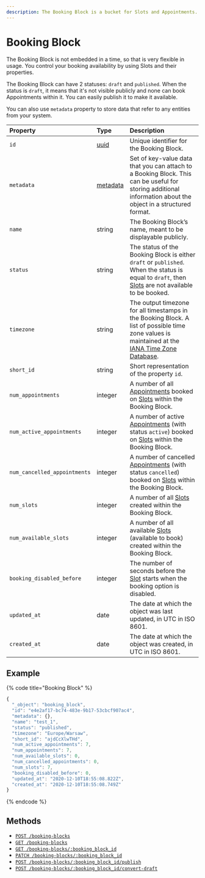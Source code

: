 ```yaml
---
description: The Booking Block is a bucket for Slots and Appointments.
---
```


# Booking Block

The Booking Block is not embedded in a time, so that is very flexible in usage. You control your booking availability by using Slots and their properties.

The Booking Block can have 2 statuses: `draft` and `published`. When the status is `draft`, it means that it's not visible publicly and none can book Appointments within it. You can easily publish it to make it available.

You can also use `metadata` property to store data that refer to any entities from your system.

| Property | Type | Description |
| :--- | :--- | :--- |
| `id` | [uuid](https://en.wikipedia.org/wiki/Universally_unique_identifier) | Unique identifier for the Booking Block. |
| `metadata` | [metadata](../../metadata.md) | Set of key-value data that you can attach to a Booking Block. This can be useful for storing additional information about the object in a structured format. |
| `name` | string | The Booking Block’s name, meant to be displayable publicly. |
| `status` | string | The status of the Booking Block is either `draft` or `published`. When the status is equal to `draft`, then [Slots](../slot/) are not available to be booked. |
| `timezone` | string | The output timezone for all timestamps in the Booking Block. A list of possible time zone values is maintained at the [IANA Time Zone Database](http://www.iana.org/time-zones). |
| `short_id` | string | Short representation of the property `id`. |
| `num_appointments` | integer | A number of all [Appointments](../appointment.md) booked on [Slots](../slot/) within the Booking Block. |
| `num_active_appointments` | integer | A number of active [Appointments](../appointment.md) \(with status `active`\) booked on [Slots](../slot/) within the Booking Block. |
| `num_cancelled_appointments` | integer | A number of cancelled [Appointments](../appointment.md) \(with status `cancelled`\) booked on [Slots](../slot/) within the Booking Block. |
| `num_slots` | integer | A number of all [Slots](../slot/) created within the Booking Block. |
| `num_available_slots` | integer | A number of all available [Slots](../slot/) \(available to book\) created within the Booking Block. |
| `booking_disabled_before` | integer | The number of seconds before the [Slot](../slot/) starts when the booking option is disabled. |
| `updated_at` | date | The date at which the object was last updated, in UTC in ISO 8601. |
| `created_at` | date | The date at which the object was created, in UTC in ISO 8601. |

## Example

{% code title="Booking Block" %}
```javascript
{
  "_object": "booking_block",
  "id": "e4e2af17-bc74-483e-9b17-53cbcf907ac4",
  "metadata": {},
  "name": "test_1",
  "status": "published",
  "timezone": "Europe/Warsaw",
  "short_id": "ajdCcXlwTHd",
  "num_active_appointments": 7,
  "num_appointments": 7,
  "num_available_slots": 0,
  "num_cancelled_appointments": 0,
  "num_slots": 7,
  "booking_disabled_before": 0,
  "updated_at": "2020-12-10T18:55:08.822Z",
  "created_at": "2020-12-10T18:55:08.749Z"
}
```
{% endcode %}

## Methods

* [`POST /booking-blocks`](create-a-booking-block.md)
* [`GET /booking-blocks`](list-booking-blocks.md)
* [`GET /booking-blocks/:booking_block_id`](get-a-booking-block.md)
* [`PATCH /booking-blocks/:booking_block_id`](update-a-booking-block.md)
* [`POST /booking-blocks/:booking_block_id/publish`](publish-a-booking-block.md)
* [`POST /booking-blocks/:booking_block_id/convert-draft`](convert-a-booking-block-to-draft.md)

